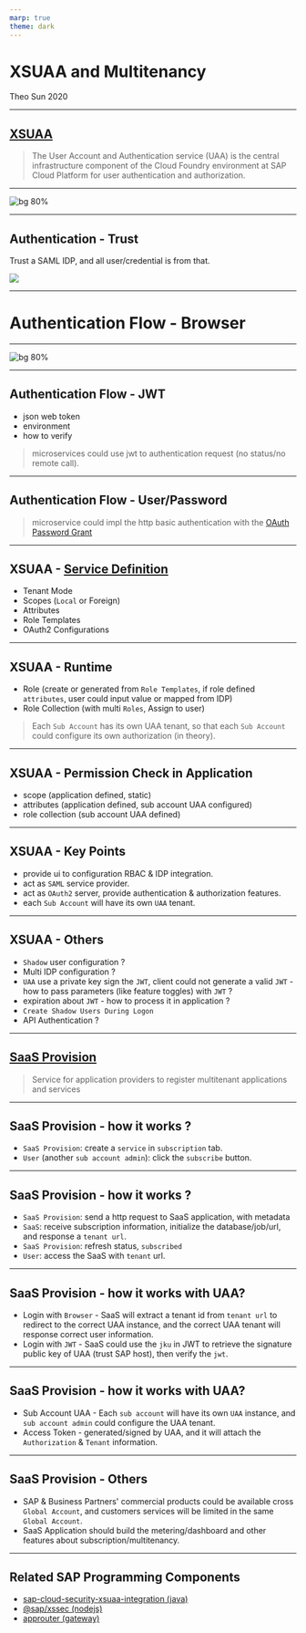 ```yaml
---
marp: true
theme: dark
---
```


# XSUAA and Multitenancy

Theo Sun
2020

---

## [XSUAA](https://help.sap.com/viewer/65de2977205c403bbc107264b8eccf4b/Cloud/en-US/6373bb7a96114d619bfdfdc6f505d1b9.html)



> The User Account and Authentication service (UAA) is the central infrastructure component of the Cloud Foundry environment at SAP Cloud Platform for user authentication and authorization.

---

![bg 80%](https://res.cloudinary.com/digf90pwi/image/upload/v1604047529/2020-10-30_16-45-22_xkxa9z.png)

---

## Authentication - Trust


Trust a SAML IDP, and all user/credential is from that.

![](https://res.cloudinary.com/digf90pwi/image/upload/v1604047377/2020-10-30_16-42-05_nlsqu6.png)

---

# Authentication Flow - Browser

---

![bg 80%](https://res.cloudinary.com/digf90pwi/image/upload/v1604048620/uaa_sequence_flow_lcveic.png)

---

## Authentication Flow - JWT

- json web token
- environment
- how to verify

> microservices could use jwt to authentication request (no status/no remote call).

---

## Authentication Flow - User/Password

> microservice could impl the http basic authentication with the [OAuth Password Grant](https://docs.cloudfoundry.org/api/uaa/version/74.27.0/index.html#password-grant)


--- 

## XSUAA - [Service Definition](https://help.sap.com/viewer/4505d0bdaf4948449b7f7379d24d0f0d/2.0.04/en-US/6d3ed64092f748cbac691abc5fe52985.html)



- Tenant Mode
- Scopes (`Local` or Foreign)
- Attributes
- Role Templates
- OAuth2 Configurations

---

## XSUAA - Runtime



- Role (create or generated from `Role Templates`, if role defined `attributes`, user could input value or mapped from IDP)
- Role Collection (with multi `Roles`, Assign to user)



> Each `Sub Account` has its own UAA tenant, so that each `Sub Account` could configure its own authorization (in theory).

---

## XSUAA - Permission Check in Application


- scope (application defined, static)
- attributes (application defined, sub account UAA configured)
- role collection (sub account UAA defined)

---

## XSUAA - Key Points

- provide ui to configuration RBAC & IDP integration.
- act as `SAML` service provider.
- act as `OAuth2` server, provide authentication & authorization features.
- each `Sub Account` will have its own `UAA` tenant.

--- 

## XSUAA - Others


- `Shadow` user configuration ?
- Multi IDP configuration ?
- `UAA` use a private key sign the `JWT`, client could not generate a valid `JWT` - how to pass parameters (like feature toggles) with `JWT` ? 
- expiration about `JWT` - how to process it in application ?
- `Create Shadow Users During Logon`
- API Authentication ?


---

## [SaaS Provision](https://pages.github.tools.sap/kernelservices/services/subscription-management-service)

> Service for application providers to register multitenant applications and services

---

## SaaS Provision - how it works ?

- `SaaS Provision`: create a `service` in `subscription` tab.
- `User` (another `sub account admin`): click the `subscribe` button.

---

## SaaS Provision - how it works ?

- `SaaS Provision`: send a http request to SaaS application, with metadata
- `SaaS`: receive subscription information, initialize the database/job/url, and response a `tenant url`.
- `SaaS Provision`: refresh status, `subscribed`
- `User`: access the SaaS with `tenant` url.

---

## SaaS Provision - how it works with UAA?

- Login with `Browser` - SaaS will extract a tenant id from `tenant url` to redirect to the correct UAA instance, and the correct UAA tenant will response correct user information.
- Login with `JWT` - SaaS could use the `jku` in JWT to retrieve the signature public key of UAA (trust SAP host), then verify the `jwt`.

---

## SaaS Provision - how it works with UAA?


- Sub Account UAA - Each `sub account` will have its own `UAA` instance, and `sub account admin` could configure the UAA tenant.
- Access Token - generated/signed by UAA, and it will attach the `Authorization` & `Tenant` information.

---

## SaaS Provision - Others



- SAP & Business Partners' commercial products could be available cross `Global Account`, and customers services will be limited in the same `Global Account`.
- SaaS Application should build the metering/dashboard and other features about subscription/multitenancy.


---

## Related SAP Programming Components

- [sap-cloud-security-xsuaa-integration (java)](https://github.com/SAP/cloud-security-xsuaa-integration)
- [@sap/xssec (nodejs)](https://github.wdf.sap.corp/CPSecurity/node-xs2sec)
- [approuter (gateway)](https://github.wdf.sap.corp/xs2/approuter.js)